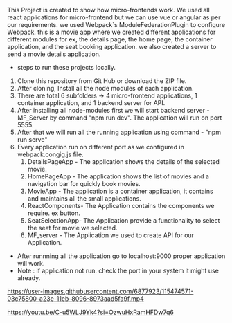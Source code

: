 This Project is created to show how micro-frontends work. We used all react applications for micro-frontend but we can use vue or angular as per our requirements. we used Webpack`s ModuleFederationPlugin to configure Webpack. this is a movie app where we created different applications for different modules for ex, the details page, the home page, the container application, and the seat booking application. 
we also created a server to send a movie details application. 

* steps to run these projects locally.
1) Clone this repository from Git Hub or download the ZIP file.
2) After cloning, Install all the node modules of each application.
3) There are total 6 subfolders -> 4 micro-frontend applications, 1 container application, and 1 backend server for API.
4) After installing all node-modules first we will start backend server - MF_Server by command "npm run dev". The application will run on port 5555.
5) After that we will run all the running application using command - "npm run serve"
6) Every application run on different port as we configured in webpack.congig.js file.
     1) DetailsPageApp - The application shows the details of the selected movie.
     2) HomePageApp    - The application shows the list of movies and a navigation bar for quickly book movies.
     3) MovieApp       - The application is a container application, it contains and maintains all the small applications.
     4) ReactComponents- The Application contains the components we require. ex button.
     5) SeatSelectionApp- The Application provide a functionality to select the seat for movie we selected.
     6) MF_server       - The Application we used to create API for our Application.

* After runnning all the application go to localhost:9000 proper application will work.
* Note : if application not run. check the port in your system it might use already.


https://user-images.githubusercontent.com/6877923/115474571-03c75800-a23e-11eb-8096-8973aad5fa9f.mp4

https://youtu.be/C-u5WLJ9Yk4?si=OzwuHxRamHFDw7q6

